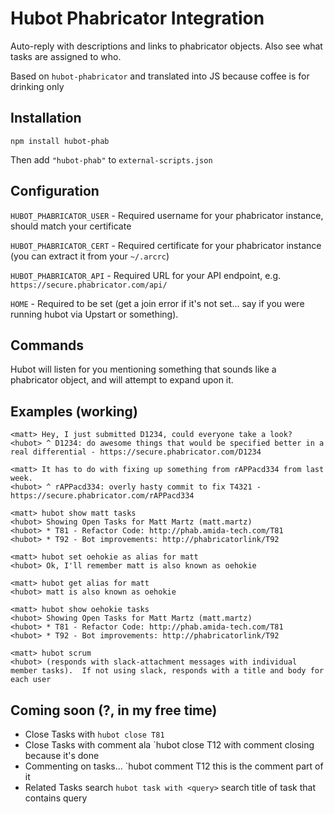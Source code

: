 # Hubot Phabricator Integration

Auto-reply with descriptions and links to phabricator objects.  Also see what tasks are assigned to who.

Based on `hubot-phabricator` and translated into JS because coffee is for drinking only

## Installation

`npm install hubot-phab`

Then add `"hubot-phab"` to `external-scripts.json`

## Configuration

`HUBOT_PHABRICATOR_USER` - Required username for your phabricator instance, should match your certificate

`HUBOT_PHABRICATOR_CERT` - Required certificate for your phabricator instance (you can extract it from your `~/.arcrc`)

`HUBOT_PHABRICATOR_API` - Required URL for your API endpoint, e.g. `https://secure.phabricator.com/api/`

`HOME` - Required to be set (get a join error if it's not set... say if you were running hubot via Upstart or something).

## Commands

Hubot will listen for you mentioning something that sounds like a phabricator object, and will attempt to expand upon it.

## Examples (working)

    <matt> Hey, I just submitted D1234, could everyone take a look?
    <hubot> ^ D1234: do awesome things that would be specified better in a real differential - https://secure.phabricator.com/D1234

    <matt> It has to do with fixing up something from rAPPacd334 from last week.
    <hubot> ^ rAPPacd334: overly hasty commit to fix T4321 - https://secure.phabricator.com/rAPPacd334

    <matt> hubot show matt tasks
    <hubot> Showing Open Tasks for Matt Martz (matt.martz)
    <hubot> * T81 - Refactor Code: http://phab.amida-tech.com/T81
	<hubot> * T92 - Bot improvements: http://phabricatorlink/T92

	<matt> hubot set oehokie as alias for matt
	<hubot> Ok, I'll remember matt is also known as oehokie

	<matt> hubot get alias for matt
	<hubot> matt is also known as oehokie

	<matt> hubot show oehokie tasks
	<hubot> Showing Open Tasks for Matt Martz (matt.martz)
    <hubot> * T81 - Refactor Code: http://phab.amida-tech.com/T81
	<hubot> * T92 - Bot improvements: http://phabricatorlink/T92

	<matt> hubot scrum
	<hubot> (responds with slack-attachment messages with individual member tasks).  If not using slack, responds with a title and body for each user

## Coming soon (?, in my free time)

- Close Tasks with `hubot close T81`
- Close Tasks with comment ala `hubot close T12 with comment closing because it's done
- Commenting on tasks... `hubot comment T12 this is the comment part of it
- Related Tasks search `hubot task with <query>` search title of task that contains query